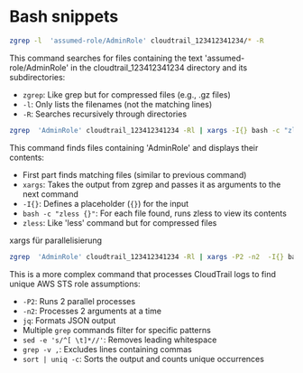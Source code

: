 # Bash snippets

```bash
zgrep -l  'assumed-role/AdminRole' cloudtrail_123412341234/* -R
```

This command searches for files containing the text 'assumed-role/AdminRole' in the cloudtrail_123412341234 directory and its subdirectories:

- `zgrep`: Like grep but for compressed files (e.g., .gz files)
- `-l`: Only lists the filenames (not the matching lines)
- `-R`: Searches recursively through directories

```bash
zgrep  'AdminRole' cloudtrail_123412341234 -Rl | xargs -I{} bash -c "zless {}"
```

This command finds files containing 'AdminRole' and displays their contents:

- First part finds matching files (similar to previous command)
- `xargs`: Takes the output from zgrep and passes it as arguments to the next command
- `-I{}`: Defines a placeholder (`{}`) for the input
- `bash -c "zless {}"`: For each file found, runs zless to view its contents
- `zless`: Like 'less' command but for compressed files

xargs für parallelisierung

```bash
zgrep  'AdminRole' cloudtrail_123412341234 -Rl | xargs -P2 -n2  -I{} bash -c  "zless {} | jq | grep AdminRole | grep arn:aws:sts" | sed -e 's/^[ \t]*//'  | grep -v , | sort | uniq -c
```

This is a more complex command that processes CloudTrail logs to find unique AWS STS role assumptions:

- `-P2`: Runs 2 parallel processes
- `-n2`: Processes 2 arguments at a time
- `jq`: Formats JSON output
- Multiple `grep` commands filter for specific patterns
- `sed -e 's/^[ \t]*//'`: Removes leading whitespace
- `grep -v ,`: Excludes lines containing commas
- `sort | uniq -c`: Sorts the output and counts unique occurrences
